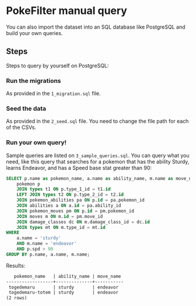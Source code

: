 # PokeFilter manual query

You can also import the dataset into an SQL database like PostgreSQL and build your own queries.

## Steps

Steps to query by yourself on PostgreSQL:

### Run the migrations

As provided in the `1_migration.sql` file.

### Seed the data

As provided in the `2_seed.sql` file. You need to change the file path for each of the CSVs.

### Run your own query!

Sample queries are listed on `3_sample_queries.sql`. You can query what you need, like this query that searches for a pokemon that has the ability Sturdy, learns Endeavor, and has a Speed base stat greater than 90:

```sql
SELECT p.name as pokemon_name, a.name as ability_name, m.name as move_name FROM
    pokemon p
    JOIN types t1 ON p.type_1_id = t1.id
    LEFT JOIN types t2 ON p.type_2_id = t2.id
    JOIN pokemon_abilities pa ON p.id = pa.pokemon_id
    JOIN abilities a ON a.id = pa.ability_id
    JOIN pokemon_moves pm ON p.id = pm.pokemon_id
    JOIN moves m ON m.id = pm.move_id
    JOIN damage_classes dc ON m.damage_class_id = dc.id
    JOIN types mt ON m.type_id = mt.id
WHERE
    a.name = 'sturdy'
    AND m.name = 'endeavor'
    AND p.spd > 90
GROUP BY p.name, a.name, m.name;
```

Results:
```markdown
   pokemon_name   | ability_name | move_name 
------------------+--------------+-----------
 togedemaru       | sturdy       | endeavor
 togedemaru-totem | sturdy       | endeavor
(2 rows)
```
